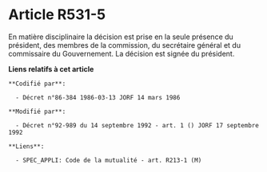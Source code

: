 # Article R531-5

En matière disciplinaire la décision est prise en la seule présence du président, des membres de la commission, du secrétaire
général et du commissaire du Gouvernement. La décision est signée du président.

**Liens relatifs à cet article**

	**Codifié par**:

	  - Décret n°86-384 1986-03-13 JORF 14 mars 1986

	**Modifié par**:

	  - Décret n°92-989 du 14 septembre 1992 - art. 1 () JORF 17 septembre 1992

	**Liens**:

	  - SPEC_APPLI: Code de la mutualité - art. R213-1 (M)
